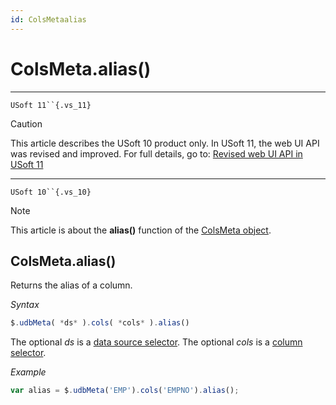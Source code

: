```yaml
---
id: ColsMetaalias
---
```


# ColsMeta.alias()



----

`USoft 11``{.vs_11}`

> [!CAUTION]
> This article describes the USoft 10 product only.
> In USoft 11, the web UI API was revised and improved. For full details, go to:
> [Revised web UI API in USoft 11](/docs/Web%20and%20app%20UIs/UDB%20udb/Revised%20web%20UI%20API%20in%20USoft%2011.md)

----

`USoft 10``{.vs_10}`

> [!NOTE]
> This article is about the **alias()** function of the [ColsMeta object](/docs/Web%20and%20app%20UIs/UDB%20ColsMeta).

## **ColsMeta.alias()**

Returns the alias of a column.

*Syntax*

```js
$.udbMeta( *ds* ).cols( *cols* ).alias()
```

The optional *ds* is a [data source selector](/docs/Web%20and%20app%20UIs/UDB%20DataSourceMetaContainer/UDB%20DataSourceMetaContainer%20object.md). The optional *cols* is a [column selector](/docs/Web%20and%20app%20UIs/UDB%20ColsMeta/UDB%20ColsMeta%20object.md).

*Example*

```js
var alias = $.udbMeta('EMP').cols('EMPNO').alias();
```

 